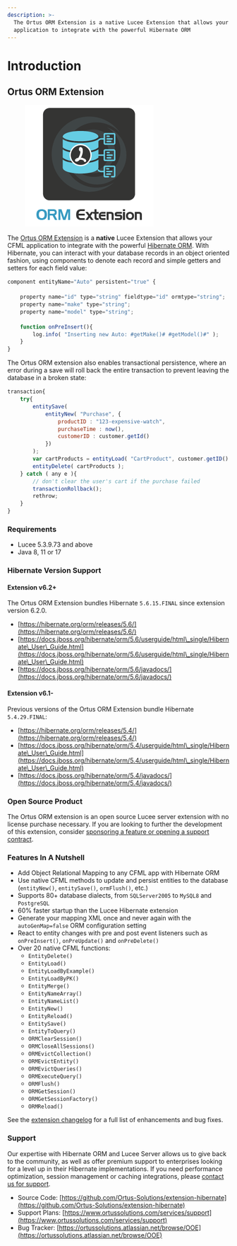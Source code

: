 ```yaml
---
description: >-
  The Ortus ORM Extension is a native Lucee Extension that allows your CFML
  application to integrate with the powerful Hibernate ORM
---
```


# Introduction

## Ortus ORM Extension

<figure><img src=".gitbook/assets/ORMExtension.png" alt=""><figcaption></figcaption></figure>

The [Ortus ORM Extension](https://www.ortussolutions.com/products/orm-extension) is a **native** Lucee Extension that allows your CFML application to integrate with the powerful [Hibernate ORM](https://hibernate.org/orm/). With Hibernate, you can interact with your database records in an object oriented fashion, using components to denote each record and simple getters and setters for each field value:

```js
component entityName="Auto" persistent="true" {

	property name="id" type="string" fieldtype="id" ormtype="string";
	property name="make" type="string";
	property name="model" type="string";

    function onPreInsert(){
        log.info( "Inserting new Auto: #getMake()# #getModel()#" );
    }
}
```

The Ortus ORM extension also enables transactional persistence, where an error during a save will roll back the entire transaction to prevent leaving the database in a broken state:

```js
transaction{
    try{
        entitySave(
            entityNew( "Purchase", {
                productID : "123-expensive-watch",
                purchaseTime : now(),
                customerID : customer.getId()
            })
        );
        var cartProducts = entityLoad( "CartProduct", customer.getID() );
        entityDelete( cartProducts );
    } catch ( any e ){
        // don't clear the user's cart if the purchase failed
        transactionRollback();
        rethrow;
    }
}
```

### Requirements

* Lucee 5.3.9.73 and above
* Java 8, 11 or 17

### Hibernate Version Support

#### Extension v6.2+

The Ortus ORM Extension bundles Hibernate `5.6.15.FINAL` since extension version 6.2.0.

* [https://hibernate.org/orm/releases/5.6/](https://hibernate.org/orm/releases/5.6/)
* [https://docs.jboss.org/hibernate/orm/5.6/userguide/html\_single/Hibernate\_User\_Guide.html](https://docs.jboss.org/hibernate/orm/5.6/userguide/html\_single/Hibernate\_User\_Guide.html)
* [https://docs.jboss.org/hibernate/orm/5.6/javadocs/](https://docs.jboss.org/hibernate/orm/5.6/javadocs/)

#### Extension v6.1-

Previous versions of the Ortus ORM Extension bundle Hibernate `5.4.29.FINAL`:

* [https://hibernate.org/orm/releases/5.4/](https://hibernate.org/orm/releases/5.4/)
* [https://docs.jboss.org/hibernate/orm/5.4/userguide/html\_single/Hibernate\_User\_Guide.html](https://docs.jboss.org/hibernate/orm/5.4/userguide/html\_single/Hibernate\_User\_Guide.html)
* [https://docs.jboss.org/hibernate/orm/5.4/javadocs/](https://docs.jboss.org/hibernate/orm/5.4/javadocs/)

### Open Source Product

The Ortus ORM extension is an open source Lucee server extension with no license purchase necessary. If you are looking to further the development of this extension, consider [sponsoring a feature or opening a support contract](./#support).

### Features In A Nutshell

* Add Object Relational Mapping to any CFML app with Hibernate ORM
* Use native CFML methods to update and persist entities to the database (`entityNew()`, `entitySave()`, `ormFlush()`, etc.)
* Supports 80+ database dialects, from `SQLServer2005` to `MySQL8` and `PostgreSQL`
* 60% faster startup than the Lucee Hibernate extension
* Generate your mapping XML once and never again with the `autoGenMap=false` ORM configuration setting
* React to entity changes with pre and post event listeners such as `onPreInsert()`, `onPreUpdate()` and `onPreDelete()`
* Over 20 native CFML functions:
  * `EntityDelete()`
  * `EntityLoad()`
  * `EntityLoadByExample()`
  * `EntityLoadByPK()`
  * `EntityMerge()`
  * `EntityNameArray()`
  * `EntityNameList()`
  * `EntityNew()`
  * `EntityReload()`
  * `EntitySave()`
  * `EntityToQuery()`
  * `ORMClearSession()`
  * `ORMCloseAllSessions()`
  * `ORMEvictCollection()`
  * `ORMEvictEntity()`
  * `ORMEvictQueries()`
  * `ORMExecuteQuery()`
  * `ORMFlush()`
  * `ORMGetSession()`
  * `ORMGetSessionFactory()`
  * `ORMReload()`

See the [extension changelog](https://github.com/Ortus-Solutions/extension-hibernate/blob/master/CHANGELOG.md) for a full list of enhancements and bug fixes.

### Support

Our expertise with Hibernate ORM and Lucee Server allows us to give back to the community, as well as offer premium support to enterprises looking for a level up in their Hibernate implementations. If you need performance optimization, session management or caching integrations, please [contact us for support](https://ortussolutions.atlassian.net/servicedesk/customer/portal/9).

* Source Code: [https://github.com/Ortus-Solutions/extension-hibernate](https://github.com/Ortus-Solutions/extension-hibernate)
* Support Plans: [https://www.ortussolutions.com/services/support](https://www.ortussolutions.com/services/support)
* Bug Tracker: [https://ortussolutions.atlassian.net/browse/OOE](https://ortussolutions.atlassian.net/browse/OOE)
